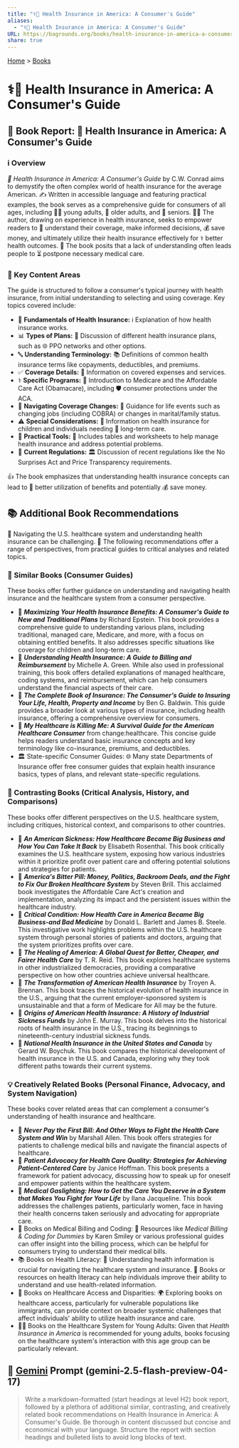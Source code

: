 ```yaml
---
title: "⚕️💸 Health Insurance in America: A Consumer's Guide"
aliases:
  - "⚕️💸 Health Insurance in America: A Consumer's Guide"
URL: https://bagrounds.org/books/health-insurance-in-america-a-consumers-guide
share: true
---
```

[Home](../index.md) > [Books](./index.md)  
# ⚕️💸 Health Insurance in America: A Consumer's Guide  
## 📖 Book Report: 🏥 Health Insurance in America: A Consumer's Guide  
  
### ℹ️ Overview  
  
*🏥 Health Insurance in America: A Consumer's Guide* by C.W. Conrad aims to demystify the often complex world of health insurance for the average American. ✍️ Written in accessible language and featuring practical examples, the book serves as a comprehensive guide for consumers of all ages, including 🧑‍🎓 young adults, 👴 older adults, and 👵 seniors. 🧑‍⚕️ The author, drawing on experience in health insurance, seeks to empower readers to 🧠 understand their coverage, make informed decisions, 💰 save money, and ultimately utilize their health insurance effectively for ⚕️ better health outcomes. 🤔 The book posits that a lack of understanding often leads people to ⏳ postpone necessary medical care.  
  
### 🔑 Key Content Areas  
  
The guide is structured to follow a consumer's typical journey with health insurance, from initial understanding to selecting and using coverage. Key topics covered include:  
  
* 📃 **Fundamentals of Health Insurance:** ℹ️ Explanation of how health insurance works.  
* 📊 **Types of Plans:** 💬 Discussion of different health insurance plans, such as 🌐 PPO networks and other options.  
* 🔤 **Understanding Terminology:** 📚 Definitions of common health insurance terms like copayments, deductibles, and premiums.  
* ✅ **Coverage Details:** 📰 Information on covered expenses and services.  
* ⚕️ **Specific Programs:** 📜 Introduction to Medicare and the Affordable Care Act (Obamacare), including 🛡️ consumer protections under the ACA.  
* 🔄 **Navigating Coverage Changes:** 🧭 Guidance for life events such as changing jobs (including COBRA) or changes in marital/family status.  
* ⚠️ **Special Considerations:** 👶 Information on health insurance for children and individuals needing 👵 long-term care.  
* 🧰 **Practical Tools:** 🔢 Includes tables and worksheets to help manage health insurance and address potential problems.  
* 📰 **Current Regulations:** 🏛️ Discussion of recent regulations like the No Surprises Act and Price Transparency requirements.  
  
👍 The book emphasizes that understanding health insurance concepts can lead to 💯 better utilization of benefits and potentially 💰 save money.  
  
## 📚 Additional Book Recommendations  
  
🧭 Navigating the U.S. healthcare system and understanding health insurance can be challenging. 📖 The following recommendations offer a range of perspectives, from practical guides to critical analyses and related topics.  
  
### 🤝 Similar Books (Consumer Guides)  
  
These books offer further guidance on understanding and navigating health insurance and the healthcare system from a consumer perspective.  
  
* 📖 ***Maximizing Your Health Insurance Benefits: A Consumer's Guide to New and Traditional Plans*** by Richard Epstein. This book provides a comprehensive guide to understanding various plans, including traditional, managed care, Medicare, and more, with a focus on obtaining entitled benefits. It also addresses specific situations like coverage for children and long-term care.  
* 📖 ***Understanding Health Insurance: A Guide to Billing and Reimbursement*** by Michelle A. Green. While also used in professional training, this book offers detailed explanations of managed healthcare, coding systems, and reimbursement, which can help consumers understand the financial aspects of their care.  
* 📖 ***The Complete Book of Insurance: The Consumer's Guide to Insuring Your Life, Health, Property and Income*** by Ben G. Baldwin. This guide provides a broader look at various types of insurance, including health insurance, offering a comprehensive overview for consumers.  
* 📖 ***My Healthcare is Killing Me: A Survival Guide for the American Healthcare Consumer*** from change:healthcare. This concise guide helps readers understand basic insurance concepts and key terminology like co-insurance, premiums, and deductibles.  
* 🏛️ State-specific Consumer Guides: 🌐 Many state Departments of Insurance offer free consumer guides that explain health insurance basics, types of plans, and relevant state-specific regulations.  
  
### 🔎 Contrasting Books (Critical Analysis, History, and Comparisons)  
  
These books offer different perspectives on the U.S. healthcare system, including critiques, historical context, and comparisons to other countries.  
  
* 📖 ***An American Sickness: How Healthcare Became Big Business and How You Can Take It Back*** by Elisabeth Rosenthal. This book critically examines the U.S. healthcare system, exposing how various industries within it prioritize profit over patient care and offering potential solutions and strategies for patients.  
* 📖 ***America's Bitter Pill: Money, Politics, Backroom Deals, and the Fight to Fix Our Broken Healthcare System*** by Steven Brill. This acclaimed book investigates the Affordable Care Act's creation and implementation, analyzing its impact and the persistent issues within the healthcare industry.  
* 📖 ***Critical Condition: How Health Care in America Became Big Business-and Bad Medicine*** by Donald L. Barlett and James B. Steele. This investigative work highlights problems within the U.S. healthcare system through personal stories of patients and doctors, arguing that the system prioritizes profits over care.  
* 📖 ***The Healing of America: A Global Quest for Better, Cheaper, and Fairer Health Care*** by T. R. Reid. This book explores healthcare systems in other industrialized democracies, providing a comparative perspective on how other countries achieve universal healthcare.  
* 📖 ***The Transformation of American Health Insurance*** by Troyen A. Brennan. This book traces the historical evolution of health insurance in the U.S., arguing that the current employer-sponsored system is unsustainable and that a form of Medicare for All may be the future.  
* 📖 ***Origins of American Health Insurance: A History of Industrial Sickness Funds*** by John E. Murray. This book delves into the historical roots of health insurance in the U.S., tracing its beginnings to nineteenth-century industrial sickness funds.  
* 📖 ***National Health Insurance in the United States and Canada*** by Gerard W. Boychuk. This book compares the historical development of health insurance in the U.S. and Canada, exploring why they took different paths towards their current systems.  
  
### 💡 Creatively Related Books (Personal Finance, Advocacy, and System Navigation)  
  
These books cover related areas that can complement a consumer's understanding of health insurance and healthcare.  
  
* 📖 ***Never Pay the First Bill: And Other Ways to Fight the Health Care System and Win*** by Marshall Allen. This book offers strategies for patients to challenge medical bills and navigate the financial aspects of healthcare.  
* 📖 ***Patient Advocacy for Health Care Quality: Strategies for Achieving Patient-Centered Care*** by Janice Hoffman. This book presents a framework for patient advocacy, discussing how to speak up for oneself and empower patients within the healthcare system.  
* 📖 ***Medical Gaslighting: How to Get the Care You Deserve in a System that Makes You Fight for Your Life*** by Ilana Jacqueline. This book addresses the challenges patients, particularly women, face in having their health concerns taken seriously and advocating for appropriate care.  
* 📑 Books on Medical Billing and Coding: 🧮 Resources like *Medical Billing & Coding for Dummies* by Karen Smiley or various professional guides can offer insight into the billing process, which can be helpful for consumers trying to understand their medical bills.  
* 📚 Books on Health Literacy: 🧠 Understanding health information is crucial for navigating the healthcare system and insurance. 📖 Books or resources on health literacy can help individuals improve their ability to understand and use health-related information.  
* 🤝 Books on Healthcare Access and Disparities: 🌍 Exploring books on healthcare access, particularly for vulnerable populations like immigrants, can provide context on broader systemic challenges that affect individuals' ability to utilize health insurance and care.  
* 🧑‍🎓 Books on the Healthcare System for Young Adults: Given that *Health Insurance in America* is recommended for young adults, books focusing on the healthcare system's interaction with this age group can be particularly relevant.  
  
## 💬 [Gemini](../software/gemini.md) Prompt (gemini-2.5-flash-preview-04-17)  
> Write a markdown-formatted (start headings at level H2) book report, followed by a plethora of additional similar, contrasting, and creatively related book recommendations on Health Insurance in America: A Consumer's Guide. Be thorough in content discussed but concise and economical with your language. Structure the report with section headings and bulleted lists to avoid long blocks of text.